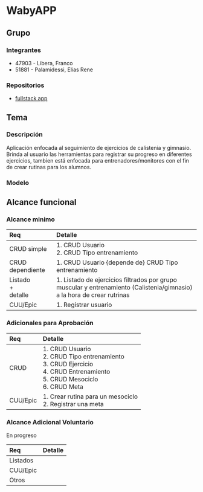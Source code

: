 # WabyAPP

## Grupo
### Integrantes
* 47903 - Libera, Franco
* 51881 - Palamidessi, Elias Rene

### Repositorios
* [fullstack app](https://github.com/FR4NKK0/WabyAPP)

## Tema
### Descripción
Aplicación enfocada al seguimiento de ejercicios de calistenia y gimnasio. Brinda al usuario las herramientas para registrar su progreso en diferentes ejercicios, tambien está enfocada para entrenadores/monitores con el fin de crear rutinas para los alumnos. 

### Modelo 


## Alcance funcional

### Alcance minimo
|Req|Detalle|
|:-|:-|
|CRUD simple|1. CRUD Usuario<br>2. CRUD Tipo entrenamiento|
|CRUD dependiente|1. CRUD Usuario {depende de} CRUD Tipo entrenamiento|
|Listado<br>+<br>detalle| 1. Listado de ejercicios filtrados por grupo muscular y entrenamiento (Calistenia/gimnasio) a la hora de crear rutrinas|
|CUU/Epic|1. Registrar usuario|


### Adicionales para Aprobación
|Req|Detalle|
|:-|:-|
|CRUD |1. CRUD Usuario<br>2. CRUD Tipo entrenamiento<br>3. CRUD Ejercicio<br>4. CRUD Entrenamiento<br>5. CRUD Mesociclo<br>6. CRUD Meta|
|CUU/Epic|1. Crear rutina para un mesociclo<br>2. Registrar una meta<br>|

### Alcance Adicional Voluntario

En progreso

|Req|Detalle|
|:-|:-|
|Listados ||
|CUU/Epic||
|Otros||
